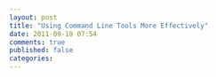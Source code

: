 ```yaml
---
layout: post
title: "Using Command Line Tools More Effectively"
date: 2011-09-19 07:54
comments: true
published: false
categories:
---
```

